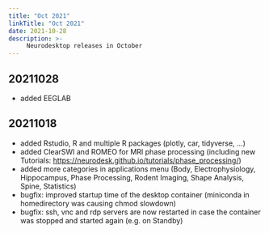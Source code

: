 ```yaml
---
title: "Oct 2021"
linkTitle: "Oct 2021"
date: 2021-10-28
description: >-
     Neurodesktop releases in October
---
```


<!-- don't forget to copy addition to docs/Neurodesktop/Release History -->


## 20211028
- added EEGLAB

## 20211018
- added Rstudio, R and multiple R packages (plotly, car, tidyverse, ...)
- added ClearSWI and ROMEO for MRI phase processing (including new Tutorials: https://neurodesk.github.io/tutorials/phase_processing/)
- added more categories in applications menu (Body, Electrophysiology, Hippocampus, Phase Processing, Rodent Imaging, Shape Analysis, Spine, Statistics)
- bugfix: improved startup time of the desktop container (miniconda in homedirectory was causing chmod slowdown)
- bugfix: ssh, vnc and rdp servers are now restarted in case the container was stopped and started again (e.g. on Standby)